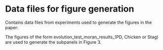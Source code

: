 # Data files for figure generation

Contains data files from experiments used to generate the figures in the paper:

The figures of the form evolution_test_moran_results_(PD, Chicken or Stag) are used to generate the subpanels in Figure 3.
